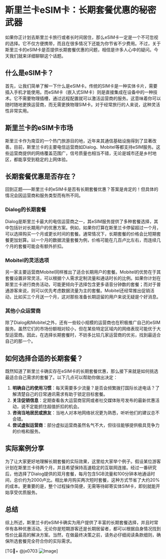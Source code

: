 # 斯里兰卡eSIM卡：长期套餐优惠的秘密武器

如果你正计划去斯里兰卡旅行或者长时间居住，那么eSIM卡一定是一个不可忽视的选择。它不仅方便携带，而且在很多情况下还能为你节省不少费用。不过，关于斯里兰卡的eSIM卡是否提供长期套餐优惠的问题，相信是许多人心中的疑问。今天我们就来详细聊聊这个话题。

## 什么是eSIM卡？

首先，让我们简单了解一下什么是eSIM卡。传统的SIM卡是一种实体卡片，需要插入手机才能使用。而eSIM卡（嵌入式SIM卡）则是直接集成在设备中的一种技术。它不需要物理插槽，通过远程配置就可以激活运营商的服务。这意味着你可以随时随地更换运营商，而无需更换物理SIM卡。对于经常旅行的人来说，这种灵活性非常实用。

## 斯里兰卡的eSIM卡市场

斯里兰卡作为南亚的一个热门旅游目的地，近年来其通信基础设施得到了显著改善。目前，斯里兰卡的主要电信运营商如Dialog、Mobitel等都支持eSIM服务。这些运营商提供的网络覆盖范围广，信号质量也相当不错，无论是城市还是乡村地区，都能享受到稳定的上网体验。

## 长期套餐优惠是否存在？

回到正题——斯里兰卡的eSIM卡是否有长期套餐优惠？答案是肯定的！但具体的情况会因运营商和服务类型而有所不同。

### Dialog的长期套餐

Dialog是斯里兰卡最大的电信运营商之一，其eSIM服务提供了多种套餐选择，其中包括针对长期用户的优惠方案。例如，如果你打算在斯里兰卡停留超过一个月，可以选择购买一个月或更长时间的套餐。通常情况下，长期套餐的价格会比短期套餐更加划算。以一个月的数据流量套餐为例，价格可能在几百卢比左右，而连续几个月的套餐可能会有额外折扣。

### Mobitel的灵活选项

另一家主要运营商Mobitel同样推出了适合长期用户的套餐。Mobitel的优势在于其套餐设置非常灵活，可以根据个人需求定制流量和通话时长的比例。如果你计划在斯里兰卡进行商务活动，可能更倾向于选择包含更多语音分钟数的套餐；而对于普通游客来说，则可以优先考虑数据流量为主的套餐。Mobitel还经常推出促销活动，比如买三个月送一个月，这对那些准备长期逗留的用户来说无疑是个好消息。

### 其他小众运营商

除了Dialog和Mobitel之外，还有一些较小规模的运营商也在积极推广自己的eSIM服务。虽然它们的市场份额相对较小，但在某些特定区域内的网络表现可能优于大型运营商。因此，在选择长期套餐时，不妨多比较几家运营商的优劣，找到最适合自己的那一个。

## 如何选择合适的长期套餐？

既然知道了斯里兰卡确实存在eSIM卡的长期套餐优惠，那么接下来就是如何挑选最适合自己需求的套餐了。以下几点可以帮助你做出决定：

1. **明确自己的使用习惯**：每天需要多少流量？是否会频繁拨打国际长途电话？了解清楚自己的日常通讯需求有助于锁定目标套餐。
2. **关注促销信息**：定期查看各大运营商官网或者社交媒体账号发布的最新优惠活动，说不定能抓住超值折扣的机会。
3. **咨询当地居民或旅友**：当地人对本地网络状况更为熟悉，听听他们的建议总不会错。
4. **尝试虚拟运营商**：部分虚拟运营商虽然名气不大，但往往能够提供极具竞争力的价格和服务。

## 实际案例分享

为了让大家更好地理解长期套餐的实际效果，这里给大家举个例子。假设某位游客计划在斯里兰卡待两个月，并且希望保持高速稳定的互联网连接。经过一番研究后，他选择了Dialog提供的双月套餐，每月包含5GB流量和100分钟本地通话时间，总价约为2000卢比。相比单月购买两次短时套餐，这种方式节省了大约20%的成本。更重要的是，整个过程操作简便，无需等待邮寄实体SIM卡，即刻就能开始享受优质服务。

## 总结

综上所述，斯里兰卡的eSIM卡确实为用户提供了丰富的长期套餐选择，并且时常伴有各种优惠活动。无论你是短期游客还是长期居留者，都可以根据自身情况找到性价比最高的解决方案。当然，在做最终决策之前，请务必仔细阅读条款细则，确保所选套餐完全符合你的实际需求。

[TG💪+ @jx0703 ![Image](https://github.com/user-attachments/assets/dbca1d08-cadb-493c-b0ec-ad6f7a83f270)]